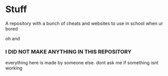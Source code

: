 # Stuff
A repository with a bunch of cheats and websites to use in school when ur bored


oh and
### I DID NOT MAKE ANYTHING IN THIS REPOSITORY
everything here is made by someone else. dont ask me if something isnt working
